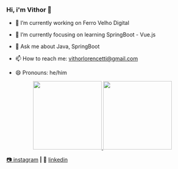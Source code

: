 ### Hi, i'm Vithor 👋

- 🔭 I’m currently working on Ferro Velho Digital

- 🌱 I’m currently focusing on learning SpringBoot - Vue.js

- 💬 Ask me about Java, SpringBoot

- 📫 How to reach me: vithorlorencetti@gmail.com

- 😄 Pronouns: he/him


<div align="center">
  <a href="https://github.com/vithxrlorencetti">
  <img height="180em" src="https://github-readme-stats.vercel.app/api?username=vithxrlorencetti&show_icons=true&theme=dracula&include_all_commits=true&count_private=true"/>
  <img height="180em" src="https://github-readme-stats.vercel.app/api/top-langs/?username=vithxrlorencetti&layout=compact&langs_count=7&theme=dracula"/>
</div>
  

📷 [instagram][instagram] **|** 
👔 [linkedin][linkedin]

[instagram]: https://instagram.com/vithorloren7
[linkedin]: https://www.linkedin.com/in/vithor-lorencetti-437b25191/
